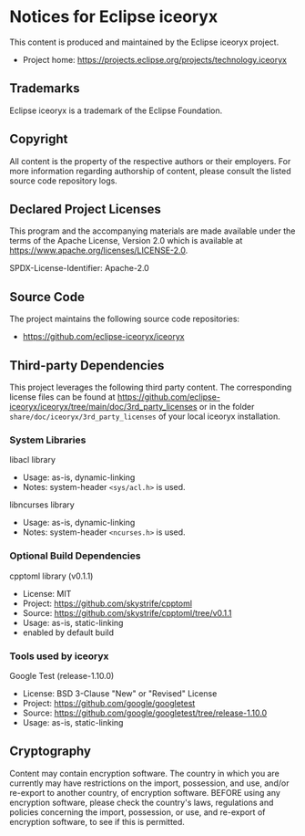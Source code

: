 # Notices for Eclipse iceoryx

This content is produced and maintained by the Eclipse iceoryx project.

* Project home: <https://projects.eclipse.org/projects/technology.iceoryx>

## Trademarks

 Eclipse iceoryx is a trademark of the Eclipse Foundation.

## Copyright

All content is the property of the respective authors or their employers. For
more information regarding authorship of content, please consult the listed
source code repository logs.

## Declared Project Licenses

This program and the accompanying materials are made available under the terms
of the Apache License, Version 2.0 which is available at
<https://www.apache.org/licenses/LICENSE-2.0>.

SPDX-License-Identifier: Apache-2.0

## Source Code

The project maintains the following source code repositories:

* <https://github.com/eclipse-iceoryx/iceoryx>

## Third-party Dependencies

This project leverages the following third party content.
The corresponding license files can be found at <https://github.com/eclipse-iceoryx/iceoryx/tree/main/doc/3rd_party_licenses> or in the folder `share/doc/iceoryx/3rd_party_licenses` of your local iceoryx installation.

### System Libraries

libacl library

* Usage: as-is, dynamic-linking
* Notes: system-header `<sys/acl.h>` is used.

libncurses library

* Usage: as-is, dynamic-linking
* Notes: system-header `<ncurses.h>` is used.

### Optional Build Dependencies

cpptoml library (v0.1.1)

* License: MIT
* Project: <https://github.com/skystrife/cpptoml>
* Source: <https://github.com/skystrife/cpptoml/tree/v0.1.1>
* Usage: as-is, static-linking
* enabled by default build

### Tools used by iceoryx

Google Test (release-1.10.0)

* License: BSD 3-Clause "New" or "Revised" License
* Project: <https://github.com/google/googletest>
* Source: <https://github.com/google/googletest/tree/release-1.10.0>
* Usage: as-is, static-linking

## Cryptography

Content may contain encryption software. The country in which you are currently
may have restrictions on the import, possession, and use, and/or re-export to
another country, of encryption software. BEFORE using any encryption software,
please check the country's laws, regulations and policies concerning the import,
possession, or use, and re-export of encryption software, to see if this is
permitted.
